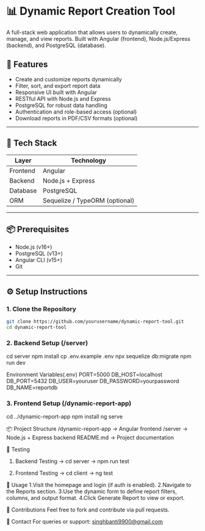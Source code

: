 # 📊 Dynamic Report Creation Tool

A full-stack web application that allows users to dynamically create, manage, and view reports. Built with Angular (frontend), Node.js/Express (backend), and PostgreSQL (database).

## 🚀 Features

- Create and customize reports dynamically
- Filter, sort, and export report data
- Responsive UI built with Angular
- RESTful API with Node.js and Express
- PostgreSQL for robust data handling
- Authentication and role-based access (optional)
- Download reports in PDF/CSV formats (optional)

---

## 🧱 Tech Stack

| Layer       | Technology        |
|-------------|-------------------|
| Frontend    | Angular           |
| Backend     | Node.js + Express |
| Database    | PostgreSQL        |
| ORM         | Sequelize / TypeORM (optional) |

---

## 📦 Prerequisites

- Node.js (v16+)
- PostgreSQL (v13+)
- Angular CLI (v15+)
- Git

---

## ⚙️ Setup Instructions

### 1. Clone the Repository

```bash
git clone https://github.com/yourusername/dynamic-report-tool.git
cd dynamic-report-tool

```
### 2. Backend Setup (/server)
cd server
npm install
cp .env.example .env
npx sequelize db:migrate
npm run dev

Environment Variables(.env)
PORT=5000
DB_HOST=localhost
DB_PORT=5432
DB_USER=youruser
DB_PASSWORD=yourpassword
DB_NAME=reportdb



### 3. Frontend  Setup (/dynamic-report-app)

cd ../dynamic-report-app
npm install
ng serve



📦 Project Structure
/dynamic-report-app       → Angular frontend
/server                   → Node.js + Express backend
README.md                 → Project documentation



🧪 Testing
1. Backend Testing
    → cd server
    → npm run test

2. Frontend Testing 
   → cd client
   → ng test

📝 Usage
1.Visit the homepage and login (if auth is enabled).
2.Navigate to the Reports section.
3.Use the dynamic form to define report filters, columns, and output format.
4.Click Generate Report to view or export.

🤝 Contributions
Feel free to fork and contribute via pull requests.

📧 Contact
For queries or support: singhbanti9900@gmail.com
